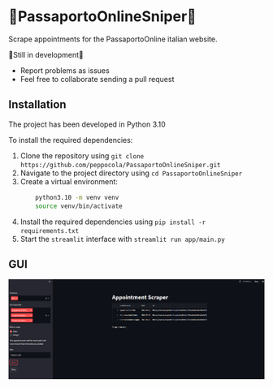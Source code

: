 # 🎯PassaportoOnlineSniper🎯
Scrape appointments for the PassaportoOnline italian website.

🤗Still in development🤗
- Report problems as issues
- Feel free to collaborate sending a pull request

## Installation
The project has been developed in Python 3.10

To install the required dependencies:
1. Clone the repository using `git clone https://github.com/peppocola/PassaportoOnlineSniper.git`
2. Navigate to the project directory using `cd PassaportoOnlineSniper`
3. Create a virtual environment:
   ```bash
       python3.10 -m venv venv
       source venv/bin/activate
   ```
4. Install the required dependencies using `pip install -r requirements.txt`
5. Start the `streamlit` interface with `streamlit run app/main.py`

## GUI
![PassaportoOnlineSniper](img/sniper.png)
